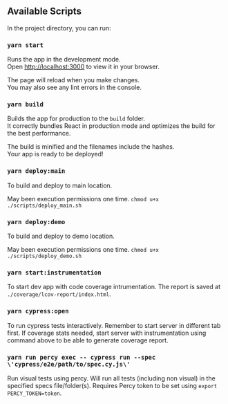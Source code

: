 ## Available Scripts

In the project directory, you can run:

### `yarn start`

Runs the app in the development mode.\
Open [http://localhost:3000](http://localhost:3000) to view it in your browser.

The page will reload when you make changes.\
You may also see any lint errors in the console.

### `yarn build`

Builds the app for production to the `build` folder.\
It correctly bundles React in production mode and optimizes the build for the best performance.

The build is minified and the filenames include the hashes.\
Your app is ready to be deployed!

### `yarn deploy:main`

To build and deploy to main location.

May been execution permissions one time. `chmod u+x ./scripts/deploy_main.sh`

### `yarn deploy:demo`

To build and deploy to demo location.

May been execution permissions one time. `chmod u+x ./scripts/deploy_demo.sh`

### `yarn start:instrumentation`

To start dev app with code coverage intrumentation. The report is saved at
`./coverage/lcov-report/index.html`.

### `yarn cypress:open`

To run cypress tests interactively. Remember to start server in different tab first. If coverage stats needed, start server with instrumentation using command above to be able to generate coverage report.

### `yarn run percy exec -- cypress run --spec \'cypress/e2e/path/to/spec.cy.js\'`

Run visual tests using percy. Will run all tests (including non visual) in the specified specs file/folder(s). Requires Percy token to be set using `export PERCY_TOKEN=token`.
